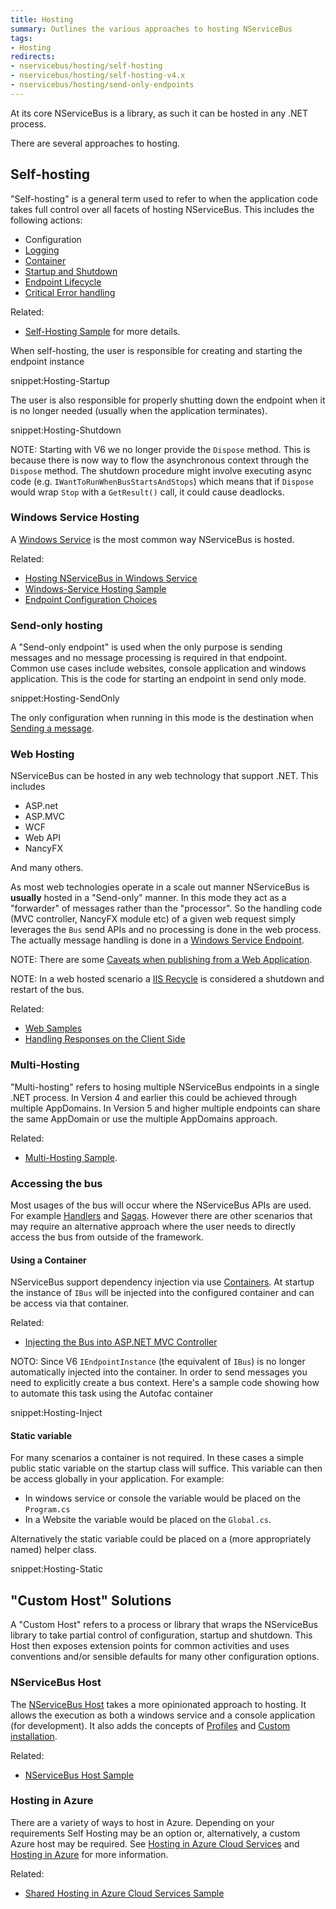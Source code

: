 ```yaml
---
title: Hosting
summary: Outlines the various approaches to hosting NServiceBus
tags:
- Hosting
redirects:
- nservicebus/hosting/self-hosting
- nservicebus/hosting/self-hosting-v4.x
- nservicebus/hosting/send-only-endpoints
---
```


At its core NServiceBus is a library, as such it can be hosted in any .NET process.

There are several approaches to hosting.


## Self-hosting

"Self-hosting" is a general term used to refer to when the application code takes full control over all facets of hosting NServiceBus. This includes the following actions:

 * Configuration
 * [Logging](/nservicebus/logging)
 * [Container](/nservicebus/containers/)
 * [Startup and Shutdown](/samples/startup-shutdown-sequence/)
 * [Endpoint Lifecycle](/nservicebus/lifecycle/)
 * [Critical Error handling](critical-errors.md)

Related:

 * [Self-Hosting Sample](/samples/hosting/self-hosting/) for more details.

When self-hosting, the user is responsible for creating and starting the endpoint instance

snippet:Hosting-Startup

The user is also responsible for properly shutting down the endpoint when it is no longer needed (usually when the application terminates).

snippet:Hosting-Shutdown

NOTE: Starting with V6 we no longer provide the `Dispose` method. This is because there is now way to flow the asynchronous context through the `Dispose` method. The shutdown procedure might involve executing async code (e.g. `IWantToRunWhenBusStartsAndStops`) which means that if `Dispose` would wrap `Stop` with a `GetResult()` call, it could cause deadlocks.


### Windows Service Hosting

A [Windows Service](https://msdn.microsoft.com/en-us/library/d56de412.aspx) is the most common way NServiceBus is hosted.

Related:

 * [Hosting NServiceBus in Windows Service](windows-service.md)
 * [Windows-Service Hosting Sample](/samples/hosting/windows-service/)
 * [Endpoint Configuration Choices](/samples/endpoint-configuration/)


### Send-only hosting

A "Send-only endpoint" is used when the only purpose is sending messages and no message processing is required in that endpoint. Common use cases include websites, console application and windows application. This is the code for starting an endpoint in send only mode.

snippet:Hosting-SendOnly

The only configuration when running in this mode is the destination when [Sending a message](/nservicebus/messaging/send-a-message.md).


### Web Hosting

NServiceBus can be hosted in any web technology that support .NET. This includes

 * ASP.net
 * ASP.MVC
 * WCF
 * Web API
 * NancyFX

And many others.

As most web technologies operate in a scale out manner NServiceBus is **usually** hosted in a "Send-only" manner. In this mode they act as a "forwarder" of messages rather than the "processor". So the handling code (MVC controller, NancyFX module etc) of a given web request simply leverages the `Bus` send APIs and no processing is done in the web process. The actually message handling is done in a [Windows Service Endpoint](windows-service.md).

NOTE: There are some [Caveats when publishing from a Web Application](publishing-from-web-applications.md).

NOTE: In a web hosted scenario a [IIS Recycle](https://msdn.microsoft.com/en-us/library/ms525803.aspx) is considered a shutdown and restart of the bus.

Related:

 * [Web Samples](/samples/web/)
 * [Handling Responses on the Client Side](/nservicebus/messaging/handling-responses-on-the-client-side.md)


### Multi-Hosting

"Multi-hosting" refers to hosing multiple NServiceBus endpoints in a single .NET process. In Version 4 and earlier this could be achieved through multiple AppDomains. In Version 5 and higher multiple endpoints can share the same AppDomain or use the multiple AppDomains approach.

Related:

 * [Multi-Hosting Sample](/samples/hosting/multi-hosting/).


### Accessing the bus

Most usages of the bus will occur where the NServiceBus APIs are used. For example [Handlers](/nservicebus/handlers/) and [Sagas](/nservicebus/sagas/). However there are other scenarios that may require an alternative approach where the user needs to directly access the bus from outside of the framework.


#### Using a Container

NServiceBus support dependency injection via use [Containers](/nservicebus/containers/). At startup the instance of `IBus` will be injected into the configured container and can be access via that container.

Related:

 * [Injecting the Bus into ASP.NET MVC Controller](/samples/web/asp-mvc-injecting-bus/)


NOTO: Since V6 `IEndpointInstance` (the equivalent of `IBus`) is no longer automatically injected into the container. In order to send messages you need to explicitly create a bus context. Here's a sample code showing how to automate this task using the Autofac container

snippet:Hosting-Inject


#### Static variable

For many scenarios a container is not required. In these cases a simple public static variable on the startup class will suffice. This variable can then be access globally in your application. For example:

 * In windows service or console the variable would be placed on the `Program.cs`
 * In a Website the variable would be placed on the `Global.cs`.

Alternatively the static variable could be placed on a (more appropriately named) helper class.

snippet:Hosting-Static


## "Custom Host" Solutions

A "Custom Host" refers to a process or library that wraps the NServiceBus library to take partial control of configuration, startup and shutdown. This Host then exposes extension points for common activities and uses conventions and/or sensible defaults for many other configuration options.


### NServiceBus Host

The [NServiceBus Host](/nservicebus/hosting/nservicebus-host/) takes a more opinionated approach to hosting. It allows the execution as both a windows service and a console application (for development). It also adds the concepts of [Profiles](/nservicebus/hosting/nservicebus-host/profiles.md) and [Custom installation](/nservicebus/hosting/nservicebus-host/#installation).

Related:

 * [NServiceBus Host Sample](/samples/hosting/nservicebus-host/)


### Hosting in Azure

There are a variety of ways to host in Azure. Depending on your requirements Self Hosting may be an option or, alternatively, a custom Azure host may be required. See [Hosting in Azure Cloud Services](/nservicebus/azure/hosting-in-azure-cloud-services.md) and [Hosting in Azure](/nservicebus/azure/hosting.md) for more information.

Related:

 * [Shared Hosting in Azure Cloud Services Sample](/samples/azure/shared-host/)
